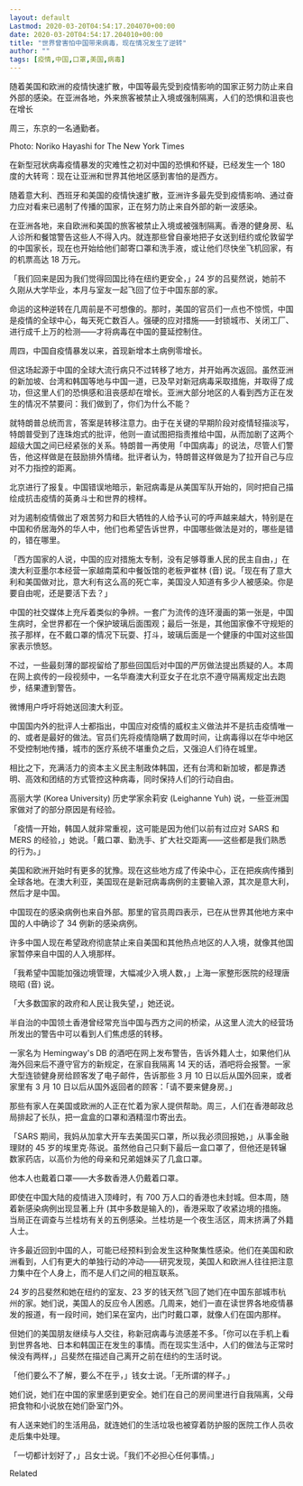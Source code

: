 ```yaml
---
layout: default
Lastmod: 2020-03-20T04:54:17.204070+00:00
date: 2020-03-20T04:54:17.204010+00:00
title: "世界曾害怕中国带来病毒，现在情况发生了逆转"
author: ""
tags: [疫情,中国,口罩,美国,病毒]
---
```


随着美国和欧洲的疫情快速扩散，中国等最先受到疫情影响的国家正努力防止来自外部的感染。在亚洲各地，外来旅客被禁止入境或强制隔离，人们的恐惧和沮丧也在增长

周三，东京的一名通勤者。

Photo: Noriko Hayashi for The New York Times

在新型冠状病毒疫情暴发的灾难性之初对中国的恐惧和怀疑，已经发生一个 180 度的大转弯：现在让亚洲和世界其他地区感到害怕的是西方。

随着意大利、西班牙和美国的疫情快速扩散，亚洲许多最先受到疫情影响、通过奋力应对看来已遏制了传播的国家，正在努力防止来自外部的新一波感染。

在亚洲各地，来自欧洲和美国的旅客被禁止入境或被强制隔离。香港的健身房、私人诊所和餐馆警告这些人不得入内。就连那些曾自豪地把子女送到纽约或伦敦留学的中国家长，现在也开始给他们邮寄口罩和洗手液，或让他们尽快坐飞机回家，有的机票高达 18 万元。

「我们回来是因为我们觉得回国比待在纽约更安全，」24 岁的吕斐然说，她前不久刚从大学毕业，本月与室友一起飞回了位于中国东部的家。

命运的这种逆转在几周前是不可想像的。那时，美国的官员们一点也不惊慌，中国是疫情的全球中心，每天死亡数百人。强硬的应对措施——封锁城市、关闭工厂、进行成千上万的检测——才将病毒在中国的蔓延控制住。

周四，中国自疫情暴发以来，首现新增本土病例零增长。

但这场起源于中国的全球大流行病只不过转移了地方，并开始再次返回。虽然亚洲的新加坡、台湾和韩国等地与中国一道，已及早对新冠病毒采取措施，并取得了成功，但这里人们的恐惧感和沮丧感却在增长。亚洲大部分地区的人看到西方正在发生的情况不禁要问：我们做到了，你们为什么不能？

就特朗普总统而言，答案是转移注意力。由于在关键的早期阶段对疫情轻描淡写，特朗普受到了连珠炮式的批评，他则一直试图把指责推给中国，从而加剧了这两个超级大国之间已经紧张的关系。特朗普一再使用「中国病毒」的说法，尽管人们警告，他这样做是在鼓励排外情绪。批评者认为，特朗普这样做是为了拉开自己与应对不力指控的距离。

北京进行了报复。中国错误地暗示，新冠病毒是从美国军队开始的，同时把自己描绘成抗击疫情的英勇斗士和世界的榜样。

对为遏制疫情做出了艰苦努力和巨大牺牲的人给予认可的呼声越来越大，特别是在中国和侨居海外的华人中，他们也希望告诉世界，中国哪些做法是对的，哪些是错的，错在哪里。

「西方国家的人说，中国的应对措施太专制，没有足够尊重人民的民主自由，」在澳大利亚墨尔本经营一家越南菜和中餐饭馆的老板尹崔林 (音) 说。「现在有了意大利和美国做对比，意大利有这么高的死亡率，美国没人知道有多少人被感染。你是要自由呢，还是要活下去？」

中国的社交媒体上充斥着类似的争辨。一套广为流传的连环漫画的第一张是，中国生病时，全世界都在一个保护玻璃后面围观；最后一张是，其他国家像不守规矩的孩子那样，在不戴口罩的情况下玩耍、打斗，玻璃后面是一个健康的中国对这些国家表示愤怒。

不过，一些最刻薄的鄙视留给了那些回国后对中国的严厉做法提出质疑的人。本周在网上疯传的一段视频中，一名华裔澳大利亚女子在北京不遵守隔离规定出去跑步，结果遭到警告。

微博用户呼吁将她送回澳大利亚。

中国国内外的批评人士都指出，中国应对疫情的威权主义做法并不是抗击疫情唯一的、或者是最好的做法。官员们先将疫情隐瞒了数周时间，让病毒得以在华中地区不受控制地传播，城市的医疗系统不堪重负之后，又强迫人们待在城里。

相比之下，充满活力的资本主义民主制政体韩国，还有台湾和新加坡，都是靠透明、高效和团结的方式管控这种病毒，同时保持人们的行动自由。

高丽大学 (Korea University) 历史学家余莉安 (Leighanne Yuh) 说，一些亚洲国家做对了的部分原因是有经验。

「疫情一开始，韩国人就非常重视，这可能是因为他们以前有过应对 SARS 和 MERS 的经验，」她说。「戴口罩、勤洗手、扩大社交距离——这些都是我们熟悉的行为。」

美国和欧洲开始时有更多的犹豫。现在这些地方成了传染中心，正在把疾病传播到全球各地。在澳大利亚，美国现在是新冠病毒病例的主要输入源，其次是意大利，然后才是中国。

中国现在的感染病例也来自外部。那里的官员周四表示，已在从世界其他地方来中国的人中确诊了 34 例新的感染病例。

许多中国人现在希望政府彻底禁止来自美国和其他热点地区的人入境，就像其他国家暂停来自中国的人入境那样。

「我希望中国能加强边境管理，大幅减少入境人数，」上海一家整形医院的经理唐晓昭 (音) 说。

「大多数国家的政府和人民让我失望，」她还说。

半自治的中国领土香港曾经常充当中国与西方之间的桥梁，从这里人流大的经营场所发出的警告中可以看到人们焦虑感的转移。

一家名为 Hemingway's DB 的酒吧在网上发布警告，告诉外籍人士，如果他们从海外回来后不遵守官方的新规定，在家自我隔离 14 天的话，酒吧将会报警。一家大型连锁健身房给顾客发了电子邮件，告诉那些 3 月 10 日以后从国外回来，或者家里有 3 月 10 日以后从国外返回者的顾客：「请不要来健身房。」

那些有家人在美国或欧洲的人正在忙着为家人提供帮助。周三，人们在香港邮政总局排起了长队，把一盒盒的口罩和酒精湿巾寄出去。

「SARS 期间，我妈从加拿大开车去美国买口罩，所以我必须回报她，」从事金融理财的 45 岁的埃里克·陈说。虽然他自己只剩下最后一盒口罩了，但他还是转辗数家药店，以高价为他的母亲和兄弟姐妹买了几盒口罩。

他本人也戴着口罩——大多数香港人仍戴着口罩。

即使在中国大陆的疫情进入顶峰时，有 700 万人口的香港也未封城。但本周，随着新感染病例出现显著上升 (其中多数是输入的)，香港采取了收紧边境的措施。当局正在调查与兰桂坊有关的五例感染。兰桂坊是一个夜生活区，周末挤满了外籍人士。

许多最近回到中国的人，可能已经预料到会发生这种聚集性感染。他们在美国和欧洲看到，人们有更大的单独行动的冲动——研究发现，美国人和欧洲人往往把注意力集中在个人身上，而不是人们之间的相互联系。

24 岁的吕斐然和她在纽约的室友、23 岁的钱天然飞回了她们在中国东部城市杭州的家。她们说，美国人的反应令人困惑。几周来，她们一直在读世界各地疫情暴发的报道，有一段时间，她们呆在室内，出门时戴口罩，就像人们在国内那样。

但她们的美国朋友继续与人交往，称新冠病毒与流感差不多。「你可以在手机上看到世界各地、日本和韩国正在发生的事情。而在现实生活中，人们的做法与正常时候没有两样，」吕斐然在描述自己离开之前在纽约的生活时说。

「他们要么不了解，要么不在乎，」钱女士说。「无所谓的样子。」

她们说，她们在中国的家里感到更安全。她们在自己的房间里进行自我隔离，父母把食物和小说放在她们卧室门外。

有人送来她们的生活用品，就连她们的生活垃圾也被穿着防护服的医院工作人员收走后集中处理。

「一切都计划好了，」吕女士说。「我们不必担心任何事情。」

Related

